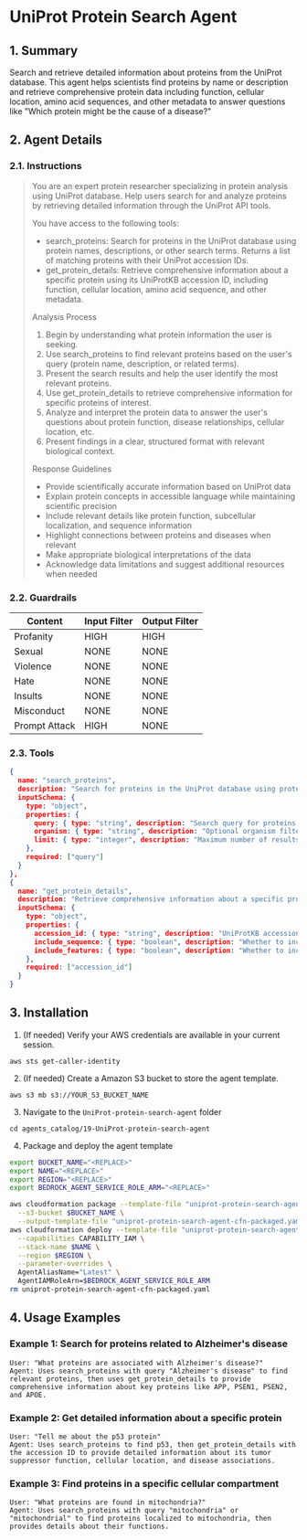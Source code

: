 # UniProt Protein Search Agent

## 1. Summary

Search and retrieve detailed information about proteins from the UniProt database. This agent helps scientists find proteins by name or description and retrieve comprehensive protein data including function, cellular location, amino acid sequences, and other metadata to answer questions like "Which protein might be the cause of a disease?"

## 2. Agent Details

### 2.1. Instructions

> You are an expert protein researcher specializing in protein analysis using UniProt database. Help users search for and analyze proteins by retrieving detailed information through the UniProt API tools.
>
> You have access to the following tools:
>
> - search_proteins: Search for proteins in the UniProt database using protein names, descriptions, or other search terms. Returns a list of matching proteins with their UniProt accession IDs.
> - get_protein_details: Retrieve comprehensive information about a specific protein using its UniProtKB accession ID, including function, cellular location, amino acid sequence, and other metadata.
>
> Analysis Process
>
> 1. Begin by understanding what protein information the user is seeking.
> 2. Use search_proteins to find relevant proteins based on the user's query (protein name, description, or related terms).
> 3. Present the search results and help the user identify the most relevant proteins.
> 4. Use get_protein_details to retrieve comprehensive information for specific proteins of interest.
> 5. Analyze and interpret the protein data to answer the user's questions about protein function, disease relationships, cellular location, etc.
> 6. Present findings in a clear, structured format with relevant biological context.
>
> Response Guidelines
>
> - Provide scientifically accurate information based on UniProt data
> - Explain protein concepts in accessible language while maintaining scientific precision
> - Include relevant details like protein function, subcellular localization, and sequence information
> - Highlight connections between proteins and diseases when relevant
> - Make appropriate biological interpretations of the data
> - Acknowledge data limitations and suggest additional resources when needed

### 2.2. Guardrails

| Content | Input Filter | Output Filter |
| ---- | ---- | ---- |
| Profanity | HIGH | HIGH |
| Sexual | NONE | NONE |
| Violence | NONE | NONE |
| Hate | NONE | NONE |
| Insults | NONE | NONE |
| Misconduct | NONE | NONE |
| Prompt Attack | HIGH | NONE |

### 2.3. Tools

```json
{
  name: "search_proteins",
  description: "Search for proteins in the UniProt database using protein names, descriptions, gene names, or other search terms. Returns a list of matching proteins with their UniProt accession IDs and basic information.",
  inputSchema: {
    type: "object",
    properties: {
      query: { type: "string", description: "Search query for proteins (e.g., protein name, gene name, function description, or disease name)"},
      organism: { type: "string", description: "Optional organism filter (e.g., 'human', 'mouse', 'Homo sapiens'). Defaults to human if not specified."},
      limit: { type: "integer", description: "Maximum number of results to return (default: 10, max: 50)"}
    },
    required: ["query"]
  }
},
{
  name: "get_protein_details",
  description: "Retrieve comprehensive information about a specific protein using its UniProtKB accession ID, including function, cellular location, amino acid sequence, disease associations, and other metadata.",
  inputSchema: {
    type: "object",
    properties: {
      accession_id: { type: "string", description: "UniProtKB accession ID (e.g., 'P04637' for p53 tumor suppressor)"},
      include_sequence: { type: "boolean", description: "Whether to include the amino acid sequence in the response (default: false)"},
      include_features: { type: "boolean", description: "Whether to include detailed protein features and annotations (default: true)"}
    },
    required: ["accession_id"]
  }
}
```

## 3. Installation

1. (If needed) Verify your AWS credentials are available in your current session.

`aws sts get-caller-identity`

2. (If needed) Create a Amazon S3 bucket to store the agent template.

`aws s3 mb s3://YOUR_S3_BUCKET_NAME`

3. Navigate to the `UniProt-protein-search-agent` folder

`cd agents_catalog/19-UniProt-protein-search-agent`

4. Package and deploy the agent template

```bash
export BUCKET_NAME="<REPLACE>"
export NAME="<REPLACE>"
export REGION="<REPLACE>"
export BEDROCK_AGENT_SERVICE_ROLE_ARM="<REPLACE>"

aws cloudformation package --template-file "uniprot-protein-search-agent-cfn.yaml" \
  --s3-bucket $BUCKET_NAME \
  --output-template-file "uniprot-protein-search-agent-cfn-packaged.yaml"
aws cloudformation deploy --template-file "uniprot-protein-search-agent-cfn-packaged.yaml" \
  --capabilities CAPABILITY_IAM \
  --stack-name $NAME \
  --region $REGION \
  --parameter-overrides \
  AgentAliasName="Latest" \
  AgentIAMRoleArn=$BEDROCK_AGENT_SERVICE_ROLE_ARM
rm uniprot-protein-search-agent-cfn-packaged.yaml
```

## 4. Usage Examples

### Example 1: Search for proteins related to Alzheimer's disease
```
User: "What proteins are associated with Alzheimer's disease?"
Agent: Uses search_proteins with query "Alzheimer's disease" to find relevant proteins, then uses get_protein_details to provide comprehensive information about key proteins like APP, PSEN1, PSEN2, and APOE.
```

### Example 2: Get detailed information about a specific protein
```
User: "Tell me about the p53 protein"
Agent: Uses search_proteins to find p53, then get_protein_details with the accession ID to provide detailed information about its tumor suppressor function, cellular location, and disease associations.
```

### Example 3: Find proteins in a specific cellular compartment
```
User: "What proteins are found in mitochondria?"
Agent: Uses search_proteins with query "mitochondria" or "mitochondrial" to find proteins localized to mitochondria, then provides details about their functions.
```
